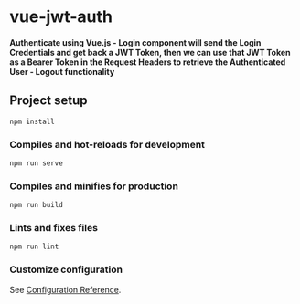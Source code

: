 # vue-jwt-auth

#### Authenticate using Vue.js - Login component will send the Login Credentials and get back a JWT Token, then we can use that JWT Token as a Bearer Token in the Request Headers to retrieve the Authenticated User - Logout functionality

## Project setup
```
npm install
```

### Compiles and hot-reloads for development
```
npm run serve
```

### Compiles and minifies for production
```
npm run build
```

### Lints and fixes files
```
npm run lint
```

### Customize configuration
See [Configuration Reference](https://cli.vuejs.org/config/).
